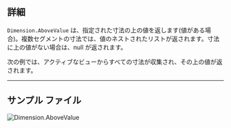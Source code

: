 ## 詳細
`Dimension.AboveValue` は、指定された寸法の上の値を返します(値がある場合)。複数セグメントの寸法では、値のネストされたリストが返されます。寸法に上の値がない場合は、null が返されます。

次の例では、アクティブなビューからすべての寸法が収集され、その上の値が返されます。
___
## サンプル ファイル

![Dimension.AboveValue](./Revit.Elements.Dimension.AboveValue_img.jpg)
